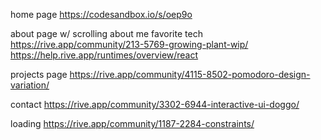 home page
https://codesandbox.io/s/oep9o

about page w/ scrolling
about me
favorite tech
https://rive.app/community/213-5769-growing-plant-wip/
https://help.rive.app/runtimes/overview/react

projects page
https://rive.app/community/4115-8502-pomodoro-design-variation/

contact
https://rive.app/community/3302-6944-interactive-ui-doggo/

loading
https://rive.app/community/1187-2284-constraints/
